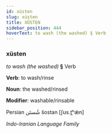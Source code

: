 ```yaml
---
id: xüsten
slug: xüsten
title: XÜSTEN
sidebar_position: 444
hoverText: to wash (the washed) § Verb
---
```


### xüsten

*to wash (the washed)* **§** Verb

**Verb**: to wash/rinse

**Noun**: the washed/rinsed

**Modifier**: washable/rinsable

Persian ⁧شُستَن⁩ šostan [ʃʊs.t̪ʰǽn]

*Indo-Iranian Language Family*